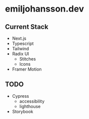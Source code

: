 # emiljohansson.dev

## Current Stack

- Next.js
- Typescript
- Tailwind
- Radix UI
  - Stitches
  - Icons
- Framer Motion

## TODO

- Cypress
  - accessibility
  - lighthouse
- Storybook

